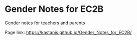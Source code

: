 # Gender Notes for EC2B
Gender notes for teachers and parents

Page link: https://kastanis.github.io/Gender_Notes_for_EC2B/
